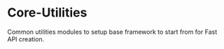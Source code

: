 # Core-Utilities
Common utilities modules to setup base framework to start from for Fast API creation. 
